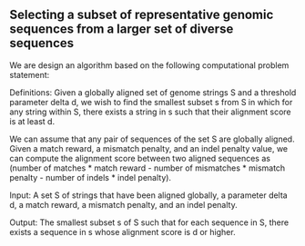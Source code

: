 ## Selecting a subset of representative genomic sequences from a larger set of diverse sequences

We are design an algorithm based on the following computational problem statement:

Definitions:
Given a globally aligned set of genome strings S and a threshold parameter delta d, we wish to find the smallest subset s from S in which for any string within S, there exists a string in s such that their alignment score is at least d.

We can assume that any pair of sequences of the set S are globally aligned. Given a match reward, a mismatch penalty, and an indel penalty value, we can compute the alignment score between two aligned sequences as (number of matches * match reward - number of mismatches * mismatch penalty - number of indels * indel penalty).

Input: 
A set S of strings that have been aligned globally, a parameter delta d, a match reward, a mismatch penalty, and an indel penalty.

Output: 
The smallest subset s of S such that for each sequence in S, there exists a sequence in s whose alignment score is d or higher.
